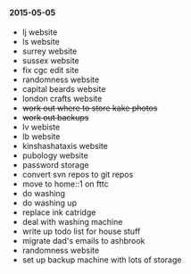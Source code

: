 #### 2015-05-05 ####

- lj website
- ls website
- surrey website
- sussex website
- fix cgc edit site
- randomness website
- capital beards website
- london crafts website
- ~~work out where to store kake photos~~
- ~~work out backups~~
- lv webiste
- lb website
- kinshashataxis website
- pubology website
- password storage
- convert svn repos to git repos
- move to home::1 on fttc
- do washing
- do washing up
- replace ink catridge
- deal with washing machine
- write up todo list for house stuff
- migrate dad's emails to ashbrook
- randomness website
- set up backup machine with lots of storage


